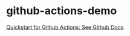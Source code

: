 # github-actions-demo

[Quickstart for Github Actions: See Github Docs](https://docs.github.com/en/actions/quickstart)
